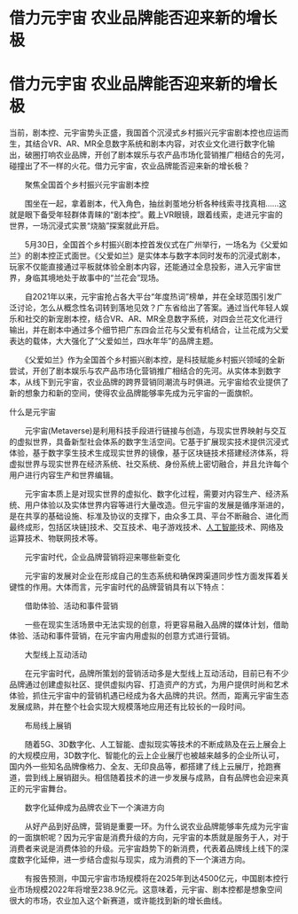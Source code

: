 # 借力元宇宙 农业品牌能否迎来新的增长极


# 借力元宇宙 农业品牌能否迎来新的增长极

​       当前，剧本控、元宇宙势头正盛，我国首个沉浸式乡村振兴元宇宙剧本控也应运而生，其结合VR、AR、MR全息数字系统和剧本内容，对农业文化进行数字化输出，破圈打响农业品牌，开创了剧本娱乐与农产品市场化营销推广相结合的先河，碰撞出了不一样的火花。借力元宇宙，农业品牌能否迎来新的增长极？

　　聚焦全国首个乡村振兴元宇宙剧本控

　　围坐在一起，拿着剧本，代入角色，抽丝剥茧地分析各种线索寻找真相……这就是眼下备受年轻群体青睐的“剧本控”。戴上VR眼镜，跟着线索，走进元宇宙的世界，一场沉浸式实景“烧脑”探案就此开启。

　　5月30日，全国首个乡村振兴剧本控首发仪式在广州举行，一场名为《父爱如兰》的剧本控正式面世。《父爱如兰》是实体本与数字本同时发布的沉浸式剧本，玩家不仅能直接通过平板就体验全剧本内容，还能通过全息投影，进入元宇宙世界，身临其境地处于故事中的“兰花会”现场。

　　自2021年以来，元宇宙抢占各大平台“年度热词”榜单，并在全球范围引发广泛讨论，怎么从概念性名词转到落地见效？广东省给出了答案。通过当代年轻人娱乐和社交的新宠剧本控，结合VR、AR、MR全息数字系统，对四会兰花文化进行输出，并在剧本中通过多个细节把广东四会兰花与父爱有机结合，让兰花成为父爱表达的载体，大大强化了“父爱如兰，四水年华”的品牌主题。

　　《父爱如兰》作为全国首个乡村振兴剧本控，是科技赋能乡村振兴领域的全新尝试，开创了剧本娱乐与农产品市场化营销推广相结合的先河。从实体本到数字本，从线下到元宇宙，农业品牌的跨界营销同潮流与时俱进。元宇宙给农业提供了新的想象力和新的空间，使得农业品牌能够率先成为元宇宙的一面旗帜。

什么是元宇宙

　　元宇宙(Metaverse)是利用科技手段进行链接与创造，与现实世界映射与交互的虚拟世界，具备新型社会体系的数字生活空间。它基于扩展现实技术提供沉浸式体验，基于数字孪生技术生成现实世界的镜像，基于区块链技术搭建经济体系，将虚拟世界与现实世界在经济系统、社交系统、身份系统上密切融合，并且允许每个用户进行内容生产和世界编辑。

　　元宇宙本质上是对现实世界的虚拟化、数字化过程，需要对内容生产、经济系统、用户体验以及实体世界内容等进行大量改造。但元宇宙的发展是循序渐进的，是在共享的基础设施、标准及协议的支撑下，由众多工具、平台不断融合、进化而最终成形，包括区块链]技术、交互技术、电子游戏技术、[人工智能](http://quote.eastmoney.com/unify/r/90.BK0800)技术、网络及运算技术、物联网技术等。

　　元宇宙时代，企业品牌营销将迎来哪些新变化

　　元宇宙的发展对企业在形成自己的生态系统和确保跨渠道同步性方面发挥着关键性的作用。大体而言，元宇宙时代的品牌营销具有以下特点：

　　借助体验、活动和事件营销

　　一些在现实生活场景中无法实现的创意，将更容易融入品牌的媒体计划，借助体验、活动和事件营销，在元宇宙内用虚拟的创意方式进行营销。

　　大型线上互动活动

　　在元宇宙时代，品牌所策划的营销活动多是大型线上互动活动，目前已有不少品牌通过创建虚拟社区、提供虚拟内容、打造资产的方式，为用户提供时尚和艺术体验，抓住元宇宙中的营销机遇已经成为各大品牌的共识。然而，距离元宇宙生态发展成熟，并在整个社会实现大规模落地应用还有比较长的一段时间。

　　布局线上展销

　　随着5G、3D数字化、人工智能、虚拟现实等技术的不断成熟及在云上展会上的大规模应用，3D数字化、智能化的云上企业展厅也被越来越多的企业所认可，国内外一些知名品牌像格力、全友、无印良品等，都搭建了线上云展厅，抢跑赛道，尝到线上展销甜头。相信随着技术的进一步发展与成熟，自有品牌也会迎来真正的元宇宙舞台。

　　数字化延伸成为品牌农业下一个演进方向

　　从好产品到好品牌，营销是重要一环。为什么说农业品牌能够率先成为元宇宙的一面旗帜呢？因为元宇宙是消费升级的方向，元宇宙的本质就是服务于人，对于消费者来说是消费体验的升级。元宇宙趋势下的新消费，代表着品牌线上线下的深度数字化延伸，进一步结合虚拟与现实，成为消费的下一个演进方向。

　　有报告预测，中国元宇宙市场规模将在2025年到达4500亿元，中国剧本控行业市场规模2022年将增至238.9亿元。这意味着，元宇宙、剧本控都是想象空间很大的市场，农业加入这个新赛道，或许能找到新的增长曲线。
